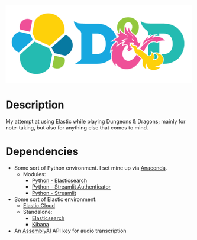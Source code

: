 ![elastic-dnd banner](https://github.com/thtmexicnkid/elastic-dnd/blob/main/banner.png)

# Description
My attempt at using Elastic while playing Dungeons &amp; Dragons; mainly for note-taking, but also for anything else that comes to mind.

# Dependencies
* Some sort of Python environment. I set mine up via [Anaconda](https://docs.anaconda.com/free/anaconda/install/).
  * Modules:
    * [Python - Elasticsearch](https://www.elastic.co/guide/en/elasticsearch/client/python-api/current/index.html)
    * [Python - Streamlit Authenticator](https://github.com/mkhorasani/Streamlit-Authenticator)
    * [Python - Streamlit](https://docs.streamlit.io/library/get-started/installation)
* Some sort of Elastic environment:
  * [Elastic Cloud](https://www.elastic.co/guide/en/cloud/current/ec-create-deployment.html)
  * Standalone:
    * [Elasticsearch](https://www.elastic.co/guide/en/elasticsearch/reference/current/setup.html)
    * [Kibana](https://www.elastic.co/guide/en/kibana/current/setup.html)
* An [AssemblyAI](https://www.assemblyai.com/) API key for audio transcription
